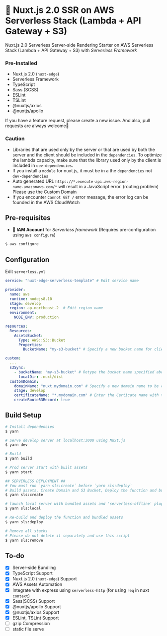 # 🚀 Nuxt.js 2.0 SSR on AWS Serverless Stack (Lambda + API Gateway + S3)

Nuxt.js 2.0 Serverless Server-side Rendering Starter on AWS Serverless Stack (Lambda + API Gateway + S3) with *Serverless Framework*

### Pre-Installed
- Nuxt.js 2.0 (`nuxt-edge`)
- Serverless Framework
- TypeScript
- Sass (SCSS)
- ESLint
- TSLint
- @nuxtjs/axios
- @nuxtjs/apollo

If you have a feature request, please create a new issue. And also, pull requests are always welcome🙏

### Caution
- Libraries that are used only by the server or that are used by both the server and the client should be included in the `dependencies`. To optimize the lambda capacity, make sure that the library used only by the client is included in `dev-dependencies`.
- If you install a `module` for nuxt.js, it must be in a the `dependencies` not `dev-dependencies`
- Auto generated URL `https://*.execute-api.aws-region-name.amazonaws.com/*` will result in a JavaScript error. (routing problem) Please use the Custom Domain
- If you encounter `Cannot GET /` error message, the error log can be founded in the AWS CloudWatch

## Pre-requisites
- 🔑 **IAM Account** for *Serverless framework* (Requires pre-configuration using `aws configure`)

```bash
$ aws configure
```

## Configuration

Edit `serverless.yml`

```yaml
service: "nuxt-edge-serverless-template" # Edit service name

provider:
  name: aws
  runtime: nodejs8.10
  stage: develop
  region: ap-northeast-2  # Edit region name
  environment:
    NODE_ENV: production

resources:
  Resources:
    AssetsBucket:
      Type: AWS::S3::Bucket
      Properties:
        BucketName: "my-s3-bucket" # Specify a new bucket name for client assets

custom:
  ...
  s3Sync:
    - bucketName: "my-s3-bucket" # Retype the bucket name specified above
      localDir: .nuxt/dist
  customDomain:
    domainName: "nuxt.mydomain.com" # Specify a new domain name to be created
    stage: develop
    certificateName: "*.mydomain.com" # Enter the Certicate name with that domain
    createRoute53Record: true
```

## Build Setup

```bash
# Install dependencies
$ yarn

# Serve develop server at localhost:3000 using Nuxt.js
$ yarn dev

# Build
$ yarn build

# Prod server start with built assets
$ yarn start

## SERVERLESS DEPLOYMENT ##
# You must run `yarn sls:create` before `yarn sls:deploy`
# Build assets, Create Domain and S3 Bucket, Deploy the function and bundled assets
$ yarn sls:create

# launch local server with bundled assets and 'serverless-offline' plugin
$ yarn sls:local

# Re-build and deploy the function and bundled assets
$ yarn sls:deploy

# Remove all stacks
# Please do not delete it separately and use this script
$ yarn sls:remove
```

## To-do
- [x] Server-side Bundling
- [x] TypeScript Support
- [x] Nuxt.js 2.0 (`nuxt-edge`) Support
- [x] AWS Assets Automation
- [x] Integrate with express using `serverless-http` (for using `req` in nuxt `context`)
- [x] Sass(SCSS) Support
- [x] @nuxtjs/apollo Support
- [x] @nuxtjs/axios Support
- [x] ESLint, TSLint Support
- [ ] gzip Compression
- [ ] static file serve
